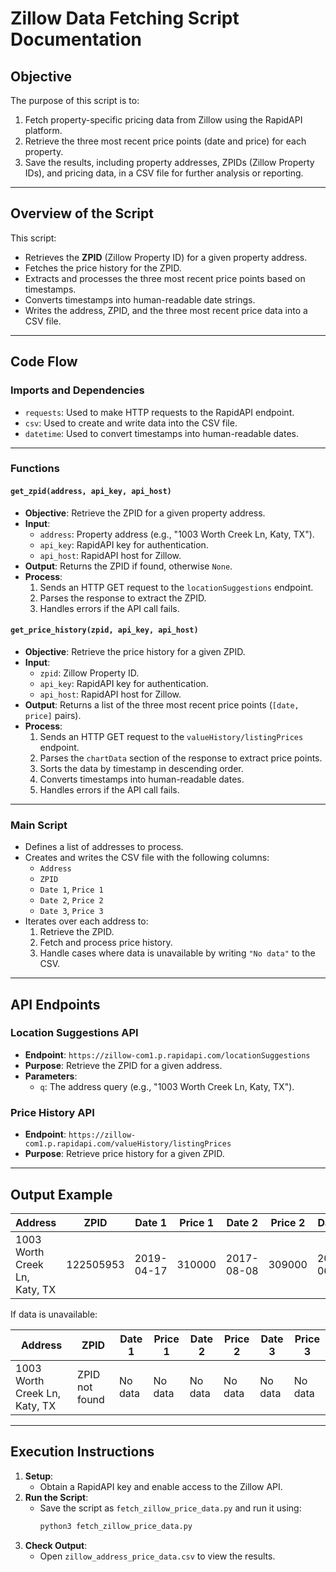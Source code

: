 # Zillow Data Fetching Script Documentation

## Objective

The purpose of this script is to:
1. Fetch property-specific pricing data from Zillow using the RapidAPI platform.
2. Retrieve the three most recent price points (date and price) for each property.
3. Save the results, including property addresses, ZPIDs (Zillow Property IDs), and pricing data, in a CSV file for further analysis or reporting.

---

## Overview of the Script

This script:
- Retrieves the **ZPID** (Zillow Property ID) for a given property address.
- Fetches the price history for the ZPID.
- Extracts and processes the three most recent price points based on timestamps.
- Converts timestamps into human-readable date strings.
- Writes the address, ZPID, and the three most recent price data into a CSV file.

---

## Code Flow

### Imports and Dependencies
- `requests`: Used to make HTTP requests to the RapidAPI endpoint.
- `csv`: Used to create and write data into the CSV file.
- `datetime`: Used to convert timestamps into human-readable dates.

---

### Functions

#### `get_zpid(address, api_key, api_host)`
- **Objective**: Retrieve the ZPID for a given property address.
- **Input**:
  - `address`: Property address (e.g., "1003 Worth Creek Ln, Katy, TX").
  - `api_key`: RapidAPI key for authentication.
  - `api_host`: RapidAPI host for Zillow.
- **Output**: Returns the ZPID if found, otherwise `None`.
- **Process**:
  1. Sends an HTTP GET request to the `locationSuggestions` endpoint.
  2. Parses the response to extract the ZPID.
  3. Handles errors if the API call fails.

#### `get_price_history(zpid, api_key, api_host)`
- **Objective**: Retrieve the price history for a given ZPID.
- **Input**:
  - `zpid`: Zillow Property ID.
  - `api_key`: RapidAPI key for authentication.
  - `api_host`: RapidAPI host for Zillow.
- **Output**: Returns a list of the three most recent price points (`[date, price]` pairs).
- **Process**:
  1. Sends an HTTP GET request to the `valueHistory/listingPrices` endpoint.
  2. Parses the `chartData` section of the response to extract price points.
  3. Sorts the data by timestamp in descending order.
  4. Converts timestamps into human-readable dates.
  5. Handles errors if the API call fails.

---

### Main Script

- Defines a list of addresses to process.
- Creates and writes the CSV file with the following columns:
  - `Address`
  - `ZPID`
  - `Date 1`, `Price 1`
  - `Date 2`, `Price 2`
  - `Date 3`, `Price 3`
- Iterates over each address to:
  1. Retrieve the ZPID.
  2. Fetch and process price history.
  3. Handle cases where data is unavailable by writing `"No data"` to the CSV.

---

## API Endpoints

### Location Suggestions API
- **Endpoint**: `https://zillow-com1.p.rapidapi.com/locationSuggestions`
- **Purpose**: Retrieve the ZPID for a given address.
- **Parameters**:
  - `q`: The address query (e.g., "1003 Worth Creek Ln, Katy, TX").

### Price History API
- **Endpoint**: `https://zillow-com1.p.rapidapi.com/valueHistory/listingPrices`
- **Purpose**: Retrieve price history for a given ZPID.

---

## Output Example

| Address                          | ZPID      | Date 1    | Price 1 | Date 2    | Price 2 | Date 3    | Price 3 |
|----------------------------------|-----------|-----------|---------|-----------|---------|-----------|---------|
| 1003 Worth Creek Ln, Katy, TX    | 122505953 | 2019-04-17| 310000  | 2017-08-08| 309000  | 2017-06-27| 309000  |

If data is unavailable:

| Address                          | ZPID           | Date 1    | Price 1 | Date 2    | Price 2 | Date 3    | Price 3 |
|----------------------------------|----------------|-----------|---------|-----------|---------|-----------|---------|
| 1003 Worth Creek Ln, Katy, TX    | ZPID not found | No data   | No data | No data   | No data | No data   | No data |

---

## Execution Instructions

1. **Setup**:
   - Obtain a RapidAPI key and enable access to the Zillow API.
2. **Run the Script**:
   - Save the script as `fetch_zillow_price_data.py` and run it using:
     ```bash
     python3 fetch_zillow_price_data.py
     ```
3. **Check Output**:
   - Open `zillow_address_price_data.csv` to view the results.
